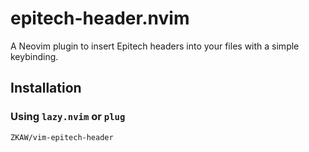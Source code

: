 # epitech-header.nvim

A Neovim plugin to insert Epitech headers into your files with a simple keybinding.

## Installation

### Using `lazy.nvim` or `plug`
`ZKAW/vim-epitech-header`

